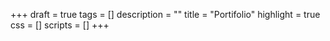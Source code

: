 +++
draft = true
tags = []
description = ""
title = "Portifolio"
highlight = true
css = []
scripts = []
+++
